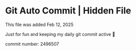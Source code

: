 # Git Auto Commit | Hidden File

This file was added Feb 12, 2025

Just for fun and keeping my daily git commit active 🤪

commit number: 2496507
